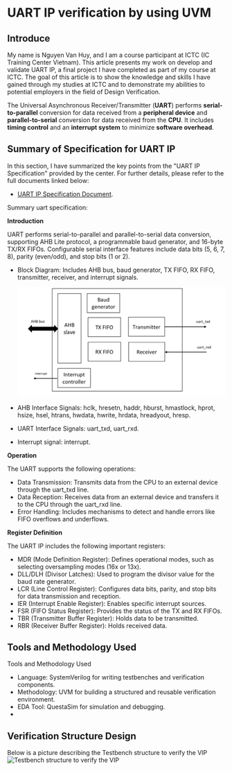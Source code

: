 # UART IP verification by using UVM
## Introduce
My name is Nguyen Van Huy, and I am a course participant at ICTC (IC Training Center Vietnam). This article presents my work on develop and validate UART IP, a final project I have completed as part of my course at ICTC. The goal of this article is to show the knowledge and skills I have gained through my studies at ICTC and to demonstrate my abilities to potential employers in the field of Design Verification.

The Universal Asynchronous Receiver/Transmitter (**UART**) performs **serial-to-parallel** conversion for data received from a **peripheral device** and **parallel-to-serial** conversion for data received from the **CPU**. It includes **timing control** and an **interrupt system** to minimize **software overhead**.

## Summary of Specification for UART IP
In this section, I have summarized the key points from the "UART IP Specification" provided by the center. For further details, please refer to the full documents linked below:
- [UART IP Specification Document](https://github.com/huynv1212/UartIP_Verification/blob/562d4d736ee47417cfaeda03a0063d142fdf87ad/UART%20IP%20Specification%20Version%202.0.pdf).
  
Summary uart specification:

**Introduction**

UART performs serial-to-parallel and parallel-to-serial data conversion, supporting AHB Lite protocol, a programmable baud generator, and 16-byte TX/RX FIFOs. Configurable serial interface features include data bits (5, 6, 7, 8), parity (even/odd), and stop bits (1 or 2).

- Block Diagram: Includes AHB bus, baud generator, TX FIFO, RX FIFO, transmitter, receiver, and interrupt signals.

  
  ![Testbench structure to verify the VIP](uartip_block.jpg)
- AHB Interface Signals: hclk, hresetn, haddr, hburst, hmastlock, hprot, hsize, hsel, htrans, hwdata, hwrite, hrdata, hreadyout, hresp.
- UART Interface Signals: uart_txd, uart_rxd.
- Interrupt signal: interrupt.

**Operation**

The UART supports the following operations:

- Data Transmission: Transmits data from the CPU to an external device through the uart_txd line.
- Data Reception: Receives data from an external device and transfers it to the CPU through the uart_rxd line.
- Error Handling: Includes mechanisms to detect and handle errors like FIFO overflows and underflows.
  
**Register Definition**

The UART IP includes the following important registers:

- MDR (Mode Definition Register): Defines operational modes, such as selecting oversampling modes (16x or 13x).
- DLL/DLH (Divisor Latches): Used to program the divisor value for the baud rate generator.
- LCR (Line Control Register): Configures data bits, parity, and stop bits for data transmission and reception.
- IER (Interrupt Enable Register): Enables specific interrupt sources.
- FSR (FIFO Status Register): Provides the status of the TX and RX FIFOs.
- TBR (Transmitter Buffer Register): Holds data to be transmitted.
- RBR (Receiver Buffer Register): Holds received data.

## Tools and Methodology Used
Tools and Methodology Used
- Language: SystemVerilog for writing testbenches and verification components.
- Methodology: UVM for building a structured and reusable verification environment.
- EDA Tool: QuestaSim for simulation and debugging.
- 
## Verification Structure Design
Below is a picture describing the Testbench structure to verify the VIP
![Testbench structure to verify the VIP](Structure_env.png)
  
